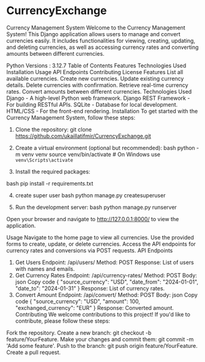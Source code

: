 # CurrencyExchange
Currency Management System
Welcome to the Currency Management System! This Django application allows users to manage and convert currencies easily. It includes functionalities for viewing, creating, updating, and deleting currencies, as well as accessing currency rates and converting amounts between different currencies.

Python Versions :  3.12.7
Table of Contents
Features
Technologies Used
Installation
Usage
API Endpoints
Contributing
License
Features
List all available currencies.
Create new currencies.
Update existing currency details.
Delete currencies with confirmation.
Retrieve real-time currency rates.
Convert amounts between different currencies.
Technologies Used
Django - A high-level Python web framework.
Django REST Framework - For building RESTful APIs.
SQLite - Database for local development.
HTML/CSS - For the front-end rendering.
Installation
To get started with the Currency Management System, follow these steps:

1. Clone the repository: git clone https://github.com/ukaillatifmir/CurrencyExchange.git
2. Create a virtual environment (optional but recommended):
bash
python -m venv venv
source venv/bin/activate  # On Windows use `venv\Scripts\activate`

3. Install the required packages:

bash
pip install -r requirements.txt

4. create super user
bash
python manage.py createsuperuser

5. Run the development server:
bash
python manage.py runserver

Open your browser and navigate to http://127.0.0.1:8000/ to view the application.

Usage
Navigate to the home page to view all currencies.
Use the provided forms to create, update, or delete currencies.
Access the API endpoints for currency rates and conversions via POST requests.
API Endpoints
1. Get Users
Endpoint: /api/users/
Method: POST
Response: List of users with names and emails.
2. Get Currency Rates
Endpoint: /api/currency-rates/
Method: POST
Body:
json
Copy code
{
  "source_currency": "USD",
  "date_from": "2024-01-01",
  "date_to": "2024-01-31"
}
Response: List of currency rates.
3. Convert Amount
Endpoint: /api/convert/
Method: POST
Body:
json
Copy code
{
  "source_currency": "USD",
  "amount": 100,
  "exchanged_currency": "EUR"
}
Response: Converted amount.
Contributing
We welcome contributions to this project! If you'd like to contribute, please follow these steps:

Fork the repository.
Create a new branch: git checkout -b feature/YourFeature.
Make your changes and commit them: git commit -m 'Add some feature'.
Push to the branch: git push origin feature/YourFeature.
Create a pull request.

